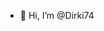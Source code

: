- 👋 Hi, I’m @Dirki74


<!---
Dirki74/Dirki74 is a ✨ special ✨ repository because its `README.md` (this file) appears on your GitHub profile.
You can click the Preview link to take a look at your changes.
--->
